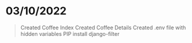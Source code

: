# 03/10/2022

> Created Coffee Index
> Created Coffee Details
> Created .env file with hidden variables
> PIP install django-filter